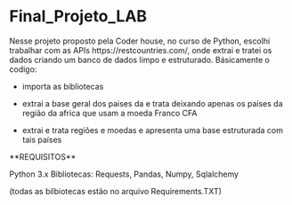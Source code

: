 ﻿# Final_Projeto_LAB



<p align="left"> 
  Nesse projeto proposto pela Coder house, no curso de Python, escolhi trabalhar com as APIs https://restcountries.com/, onde extrai e tratei os dados criando um banco de dados limpo e estruturado.
  Básicamente o codigo: 
  
  - importa as bibliotecas
  
  - extrai a base geral dos paises da e trata deixando apenas os países da região da africa que usam a moeda Franco CFA
  
  - extrai e trata regiões e moedas e apresenta uma base estruturada com tais países
    
</p>

<p align="left">
**REQUISITOS**
  
  Python 3.x
  Bibliotecas: 
   Requests, Pandas, Numpy, Sqlalchemy 
   
   (todas as bilbiotecas estão no arquivo Requirements.TXT) 
</p>





